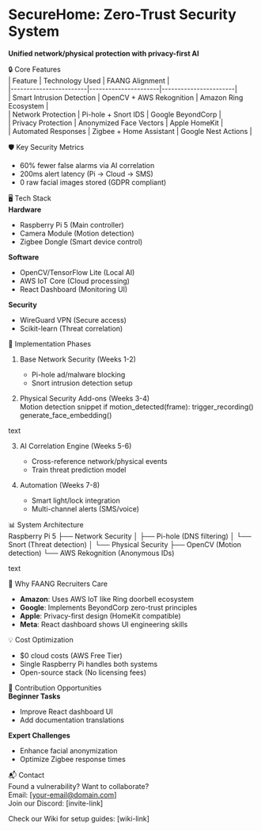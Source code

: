 # SecureHome: Zero-Trust Security System  
**Unified network/physical protection with privacy-first AI**

🔒 Core Features  
| Feature                | Technology Used      | FAANG Alignment       |  
|------------------------|----------------------|-----------------------|  
| Smart Intrusion Detection | OpenCV + AWS Rekognition | Amazon Ring Ecosystem |  
| Network Protection     | Pi-hole + Snort IDS  | Google BeyondCorp     |  
| Privacy Protection     | Anonymized Face Vectors | Apple HomeKit         |  
| Automated Responses    | Zigbee + Home Assistant | Google Nest Actions   |  

🛡️ Key Security Metrics  
- 60% fewer false alarms via AI correlation  
- 200ms alert latency (Pi → Cloud → SMS)  
- 0 raw facial images stored (GDPR compliant)  

🖥️ Tech Stack  
**Hardware**  
- Raspberry Pi 5 (Main controller)  
- Camera Module (Motion detection)  
- Zigbee Dongle (Smart device control)  

**Software**  
- OpenCV/TensorFlow Lite (Local AI)  
- AWS IoT Core (Cloud processing)  
- React Dashboard (Monitoring UI)  

**Security**  
- WireGuard VPN (Secure access)  
- Scikit-learn (Threat correlation)  

🚀 Implementation Phases  
1. Base Network Security (Weeks 1-2)  
   - Pi-hole ad/malware blocking  
   - Snort intrusion detection setup  

2. Physical Security Add-ons (Weeks 3-4)  
Motion detection snippet
if motion_detected(frame):
trigger_recording()
generate_face_embedding()

text

3. AI Correlation Engine (Weeks 5-6)  
   - Cross-reference network/physical events  
   - Train threat prediction model  

4. Automation (Weeks 7-8)  
   - Smart light/lock integration  
   - Multi-channel alerts (SMS/voice)  

📊 System Architecture  
Raspberry Pi 5
├── Network Security
│ ├── Pi-hole (DNS filtering)
│ └── Snort (Threat detection)
│
└── Physical Security
├── OpenCV (Motion detection)
└── AWS Rekognition (Anonymous IDs)

text

🌟 Why FAANG Recruiters Care  
- **Amazon**: Uses AWS IoT like Ring doorbell ecosystem  
- **Google**: Implements BeyondCorp zero-trust principles  
- **Apple**: Privacy-first design (HomeKit compatible)  
- **Meta**: React dashboard shows UI engineering skills  

💡 Cost Optimization  
- $0 cloud costs (AWS Free Tier)  
- Single Raspberry Pi handles both systems  
- Open-source stack (No licensing fees)  

🤝 Contribution Opportunities  
**Beginner Tasks**  
- Improve React dashboard UI  
- Add documentation translations  

**Expert Challenges**  
- Enhance facial anonymization  
- Optimize Zigbee response times  

📬 Contact  
Found a vulnerability? Want to collaborate?  
Email: [your-email@domain.com]  
Join our Discord: [invite-link]  

Check our Wiki for setup guides: [wiki-link]  
